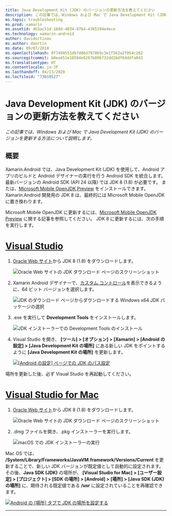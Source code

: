 ```yaml
---
title: Java Development Kit (JDK) のバージョンの更新方法を教えてください
description: この記事では、Windows および Mac で Java Development Kit (JDK) のバージョンを更新する方法について説明します。
ms.topic: troubleshooting
ms.prod: xamarin
ms.assetid: 4b3ac51d-18dd-4034-87b4-4365194e4ece
ms.technology: xamarin-android
author: davidortinau
ms.author: daortin
ms.date: 09/07/2018
ms.openlocfilehash: 0f7499551db7d86d7978b9c3e1f562a2f054c202
ms.sourcegitcommit: b0ea451e18504e6267b896732dd26df64ddfa843
ms.translationtype: HT
ms.contentlocale: ja-JP
ms.lasthandoff: 04/13/2020
ms.locfileid: "73019527"
---
```

# <a name="how-do-i-update-the-java-development-kit-jdk-version"></a>Java Development Kit (JDK) のバージョンの更新方法を教えてください

_この記事では、Windows および Mac で Java Development Kit (JDK) のバージョンを更新する方法について説明します。_

## <a name="overview"></a>概要

Xamarin.Android では、Java Development Kit (JDK) を使用して、Android アプリのビルドと Android デザイナーの実行を行う Android SDK を統合します。 最新バージョンの Android SDK (API 24 以降) では JDK 8 (1.8) が必要です。 または、[Microsoft Mobile OpenJDK Preview](~/android/get-started/installation/openjdk.md) をインストールできます。 Xamarin.Android 開発用の JDK 8 は、最終的には Microsoft Mobile OpenJDK に置き換わります。

Microsoft Mobile OpenJDK に更新するには、[Microsoft Mobile OpenJDK Preview](~/android/get-started/installation/openjdk.md) に関する記事を参照してください。 JDK 8 に更新するには、次の手順を実行します。

# <a name="visual-studio"></a>[Visual Studio](#tab/windows)

1. [Oracle Web サイト](https://www.oracle.com/technetwork/java/javase/downloads/index.html)から JDK 8 (1.8) をダウンロードします。

    ![Oracle Web サイトの JDK ダウンロード ページのスクリーンショット](update-jdk-images/image1.png)

2. Xamarin Android デザイナーで、[カスタム コントロール](https://github.com/xamarin/release-notes-archive/blob/master/release-notes/vs/xamarin.vs_4/xamarin.vs_4.2/index.md#androiddesignercustomcontrols)を表示できるように、64 ビット バージョンを選択します。

    ![JDK のダウンロード ページからダウンロードする Windows x64 JDK パッケージの選択](update-jdk-images/image2.png)

3. .exe を実行して **Development Tools** をインストールします。

    ![JDK インストーラーでの Development Tools のインストール](update-jdk-images/image3.png)

4. Visual Studio を開き、 **[ツール] > [オプション] > [Xamarin] > [Android の設定] > [Java Development Kit の場所]** にある新しい JDK をポイントするように **[Java Development Kit の場所]** を更新します。

    [![[Android の設定] ページでの JDK のパス設定](update-jdk-images/image4-sml.png)](update-jdk-images/image4.png#lightbox)

場所を更新した後、必ず Visual Studio を再起動してください。

# <a name="visual-studio-for-mac"></a>[Visual Studio for Mac](#tab/macos)

1. [Oracle Web サイト](https://www.oracle.com/technetwork/java/javase/downloads/index.html)から JDK 8 (1.8) をダウンロードします。

    ![Oracle Web サイトの JDK ダウンロード ページのスクリーンショット](update-jdk-images/image1.png)

2. .dmg ファイルを開き、.pkg インストーラーを実行します。

    ![macOS での JDK インストーラーの実行](update-jdk-images/image5.png)

Mac OS では、 **/System/Library/Frameworks/JavaVM.framework/Versions/Current** を更新することで、新しい JDK バージョンが既定値として自動的に設定されます。 その後、**Java SDK (JDK)** の場所が、 **[Visual Studio for Mac] > [ユーザー設定] > [プロジェクト] > [SDK の場所] > [Android] > [場所] > [Java SDK (JDK) の場所]** に、期待される既定値である **/usr** に設定されていることを再確認できます。

[![Android の [場所] タブで JDK の場所を設定する](update-jdk-images/image6-sml.png)](update-jdk-images/image6.png#lightbox)

-----
